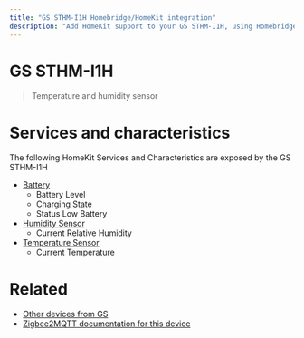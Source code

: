 ```yaml
---
title: "GS STHM-I1H Homebridge/HomeKit integration"
description: "Add HomeKit support to your GS STHM-I1H, using Homebridge, Zigbee2MQTT and homebridge-z2m."
---
```

<!---
This file has been GENERATED using src/docgen/docgen.ts
DO NOT EDIT THIS FILE MANUALLY!
-->
# GS STHM-I1H
> Temperature and humidity sensor


# Services and characteristics
The following HomeKit Services and Characteristics are exposed by
the GS STHM-I1H

* [Battery](../../battery.md)
  * Battery Level
  * Charging State
  * Status Low Battery
* [Humidity Sensor](../../sensors.md)
  * Current Relative Humidity
* [Temperature Sensor](../../sensors.md)
  * Current Temperature


# Related
* [Other devices from GS](../index.md#gs)
* [Zigbee2MQTT documentation for this device](https://www.zigbee2mqtt.io/devices/STHM-I1H.html)
